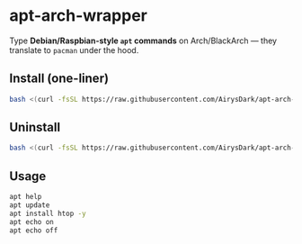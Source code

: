 # apt-arch-wrapper

Type **Debian/Raspbian-style `apt` commands** on Arch/BlackArch — they translate to `pacman` under the hood.

## Install (one-liner)
```bash
bash <(curl -fsSL https://raw.githubusercontent.com/AirysDark/apt-arch-wrapper/main/install.sh)
```

## Uninstall
```bash
bash <(curl -fsSL https://raw.githubusercontent.com/AirysDark/apt-arch-wrapper/main/uninstall.sh)
```

## Usage
```bash
apt help
apt update
apt install htop -y
apt echo on
apt echo off
```
